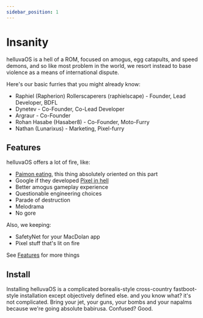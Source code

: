 ```yaml
---
sidebar_position: 1
---
```


# Insanity

helluvaOS is a hell of a ROM, focused on amogus, egg catapults, and speed demons,
and so like most problem in the world, we resort instead to base violence as a
means of international dispute.

Here's our basic furries that you might already know:

- Raphiel (Rapherion) Rollerscaperers (raphielscape) - Founder, Lead Developer, BDFL
- Dynetev - Co-Founder, Co-Lead Developer
- Argraur - Co-Founder
- Rohan Hasabe (Hasaber8) - Co-Founder, Moto-Furry
- Nathan (Lunarixus) - Marketing, Pixel-furry

## Features

helluvaOS offers a lot of fire, like:

- [Paimon eating](getting-started/features#paimon-eating), this thing absolutely oriented on this part
- Google if they developed [Pixel in hell](getting-started/features#pixel-developed-in-hell)
- Better amogus gameplay experience
- Questionable engineering choices
- Parade of destruction
- Melodrama
- No gore

Also, we keeping:

- SafetyNet for your MacDolan app
- Pixel stuff that's lit on fire

See [Features](getting-started/features.md) for more things

## Install

Installing helluvaOS is a complicated borealis-style cross-country fastboot-style
installation except objectively defined else. and you know what? it's not complicated.
Bring your jet, your guns, your bombs and your napalms because we're going absolute
babirusa. Confused? Good.
